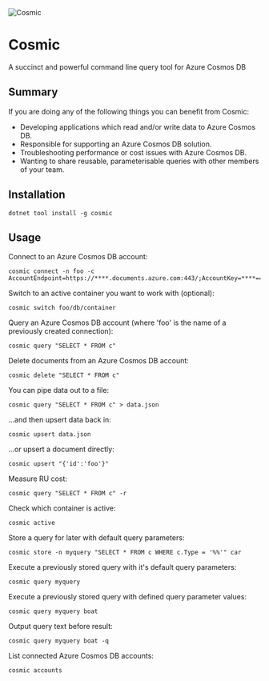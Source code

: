 <image src="https://raw.githubusercontent.com/creyke/Cosmic/master/Cosmic/icon.png" alt="Cosmic">

# Cosmic
A succinct and powerful command line query tool for Azure Cosmos DB

## Summary
If you are doing any of the following things you can benefit from Cosmic:
- Developing applications which read and/or write data to Azure Cosmos DB.
- Responsible for supporting an Azure Cosmos DB solution.
- Troubleshooting performance or cost issues with Azure Cosmos DB.
- Wanting to share reusable, parameterisable queries with other members of your team.

## Installation
```
dotnet tool install -g cosmic
```

## Usage
Connect to an Azure Cosmos DB account:
```
cosmic connect -n foo -c AccountEndpoint=https://****.documents.azure.com:443/;AccountKey=****==;
```

Switch to an active container you want to work with (optional):
```
cosmic switch foo/db/container
```

Query an Azure Cosmos DB account (where 'foo' is the name of a previously created connection):
```
cosmic query "SELECT * FROM c"
```

Delete documents from an Azure Cosmos DB account:
```
cosmic delete "SELECT * FROM c"
```

You can pipe data out to a file:
```
cosmic query "SELECT * FROM c" > data.json
```

...and then upsert data back in:
```
cosmic upsert data.json
```

...or  upsert a document directly:
```
cosmic upsert "{'id':'foo'}"
```

Measure RU cost:
```
cosmic query "SELECT * FROM c" -r
```

Check which container is active:
```
cosmic active
```

Store a query for later with default query parameters:
```
cosmic store -n myquery "SELECT * FROM c WHERE c.Type = '%%'" car
```

Execute a previously stored query with it's default query parameters:
```
cosmic query myquery
```

Execute a previously stored query with defined query parameter values:
```
cosmic query myquery boat
```

Output query text before result:
```
cosmic query myquery boat -q
```

List connected Azure Cosmos DB accounts:
```
cosmic accounts
```
